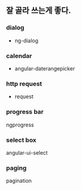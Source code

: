 ## 잘 골라 쓰는게 좋다.

### dialog
- ng-dialog

### calendar
- angular-daterangepicker

### http request
- request

### progress bar
ngprogress

### select box
angular-ui-select

### paging
pagination
